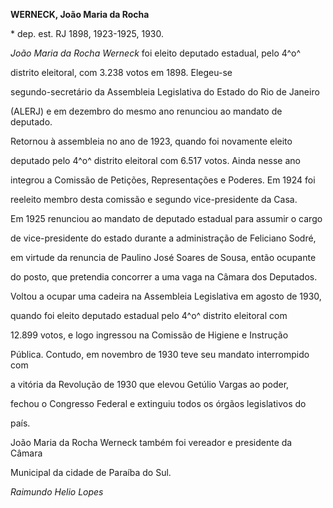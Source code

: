 **WERNECK, João Maria da Rocha**



\* dep. est. RJ 1898, 1923-1925, 1930.



*João Maria da Rocha Werneck* foi eleito deputado estadual, pelo 4^o^

distrito eleitoral, com 3.238 votos em 1898. Elegeu-se

segundo-secretário da Assembleia Legislativa do Estado do Rio de Janeiro

(ALERJ) e em dezembro do mesmo ano renunciou ao mandato de deputado.

Retornou à assembleia no ano de 1923, quando foi novamente eleito

deputado pelo 4^o^ distrito eleitoral com 6.517 votos. Ainda nesse ano

integrou a Comissão de Petições, Representações e Poderes. Em 1924 foi

reeleito membro desta comissão e segundo vice-presidente da Casa.



Em 1925 renunciou ao mandato de deputado estadual para assumir o cargo

de vice-presidente do estado durante a administração de Feliciano Sodré,

em virtude da renuncia de Paulino José Soares de Sousa, então ocupante

do posto, que pretendia concorrer a uma vaga na Câmara dos Deputados.



Voltou a ocupar uma cadeira na Assembleia Legislativa em agosto de 1930,

quando foi eleito deputado estadual pelo 4^o^ distrito eleitoral com

12.899 votos, e logo ingressou na Comissão de Higiene e Instrução

Pública. Contudo, em novembro de 1930 teve seu mandato interrompido com

a vitória da Revolução de 1930 que elevou Getúlio Vargas ao poder,

fechou o Congresso Federal e extinguiu todos os órgãos legislativos do

país.



João Maria da Rocha Werneck também foi vereador e presidente da Câmara

Municipal da cidade de Paraíba do Sul.



*Raimundo Helio Lopes*



